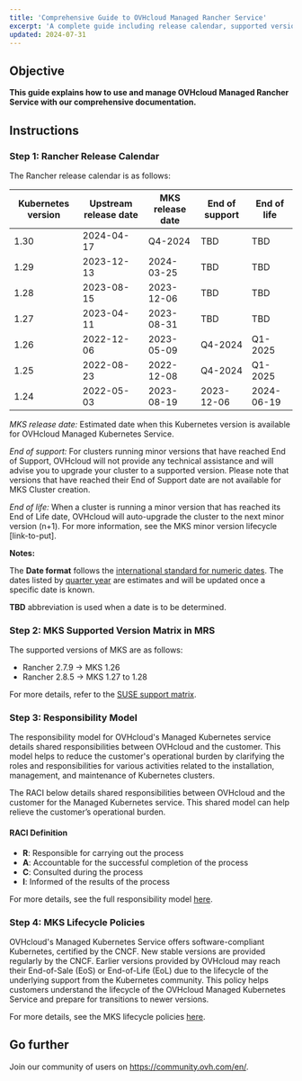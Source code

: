 ```yaml
---
title: 'Comprehensive Guide to OVHcloud Managed Rancher Service'
excerpt: 'A complete guide including release calendar, supported versions, responsibility model, and lifecycle policies for OVHcloud Managed Rancher Service.'
updated: 2024-07-31
---
```


## Objective

**This guide explains how to use and manage OVHcloud Managed Rancher Service with our comprehensive documentation.**

## Instructions

### Step 1: Rancher Release Calendar

The Rancher release calendar is as follows:

| Kubernetes version | Upstream release date | MKS release date | End of support | End of life |
|--------------------|-----------------------|------------------|----------------|-------------|
| 1.30               | 2024-04-17            | Q4-2024          | TBD            | TBD         |
| 1.29               | 2023-12-13            | 2024-03-25       | TBD            | TBD         |
| 1.28               | 2023-08-15            | 2023-12-06       | TBD            | TBD         |
| 1.27               | 2023-04-11            | 2023-08-31       | TBD            | TBD         |
| 1.26               | 2022-12-06            | 2023-05-09       | Q4-2024        | Q1-2025     |
| 1.25               | 2022-08-23            | 2022-12-08       | Q4-2024        | Q1-2025     |
| 1.24               | 2022-05-03            | 2023-08-19       | 2023-12-06     | 2024-06-19  |

*MKS release date:* Estimated date when this Kubernetes version is available for OVHcloud Managed Kubernetes Service.

*End of support:* For clusters running minor versions that have reached End of Support, OVHcloud will not provide any technical assistance and will advise you to upgrade your cluster to a supported version. Please note that versions that have reached their End of Support date are not available for MKS Cluster creation.

*End of life:* When a cluster is running a minor version that has reached its End of Life date, OVHcloud will auto-upgrade the cluster to the next minor version (n+1). For more information, see the MKS minor version lifecycle [link-to-put].

**Notes:**

The **Date format** follows the [international standard for numeric dates](https://en.wikipedia.org/wiki/ISO_8601#Week_dates). The dates listed by [quarter year](https://en.wikipedia.org/wiki/Calendar_year#Quarter_year) are estimates and will be updated once a specific date is known.

**TBD** abbreviation is used when a date is to be determined.

### Step 2: MKS Supported Version Matrix in MRS

The supported versions of MKS are as follows:

- Rancher 2.7.9 -> MKS 1.26
- Rancher 2.8.5 -> MKS 1.27 to 1.28

For more details, refer to the [SUSE support matrix](https://www.suse.com/suse-rancher/support-matrix/all-supported-versions/rancher-v2-8-5/).

### Step 3: Responsibility Model

The responsibility model for OVHcloud's Managed Kubernetes service details shared responsibilities between OVHcloud and the customer. This model helps to reduce the customer's operational burden by clarifying the roles and responsibilities for various activities related to the installation, management, and maintenance of Kubernetes clusters.

The RACI below details shared responsibilities between OVHcloud and the customer for the Managed Kubernetes service. This shared model can help relieve the customer’s operational burden.

#### RACI Definition

- **R**: Responsible for carrying out the process
- **A**: Accountable for the successful completion of the process
- **C**: Consulted during the process
- **I**: Informed of the results of the process

For more details, see the full responsibility model [here](https://help.ovhcloud.com/csm/en-ie-public-cloud-kubernetes-responsibility-model?id=kb_article_view&sysparm_article=KB0058760).

### Step 4: MKS Lifecycle Policies

OVHcloud's Managed Kubernetes Service offers software-compliant Kubernetes, certified by the CNCF. New stable versions are provided regularly by the CNCF. Earlier versions provided by OVHcloud may reach their End-of-Sale (EoS) or End-of-Life (EoL) due to the lifecycle of the underlying support from the Kubernetes community. This policy helps customers understand the lifecycle of the OVHcloud Managed Kubernetes Service and prepare for transitions to newer versions.

For more details, see the MKS lifecycle policies [here](https://help.ovhcloud.com/csm/en-ie-public-cloud-kubernetes-eos-eol-policies?id=kb_article_view&sysparm_article=KB0049743).

## Go further

Join our community of users on <https://community.ovh.com/en/>.
